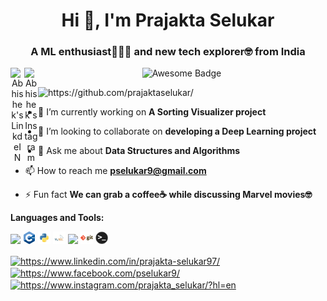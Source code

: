 <h1 align="center">Hi 👋, I'm Prajakta Selukar</h1>
<h3 align="center">A ML enthusiast👨🏻‍💻 and new tech explorer🤓 from India</h3>
<div align="center">
<img src="https://cdn.rawgit.com/sindresorhus/awesome/d7305f38d29fed78fa85652e3a63e154dd8e8829/media/badge.svg" alt="Awesome Badge"/>
<a href="https://www.linkedin.com/in/abhisheknaiidu/">
  <img align="left" alt="Abhishek's LinkdeIN" width="22px" src="https://cdn.jsdelivr.net/npm/simple-icons@v3/icons/linkedin.svg" />
</a>
<a href="https://www.instagram.com/abhisheknaiidu/">
  <img align="left" alt="Abhishek's Instagram" width="22px" src="https://cdn.jsdelivr.net/npm/simple-icons@v3/icons/instagram.svg" />
</a>

</div>  

<p align="left"> <img src=https://komarev.com/ghpvc/?username=https://github.com/prajaktaselukar alt=https://github.com/prajaktaselukar/> </p>

- 🔭 I’m currently working on **A Sorting Visualizer project**

- 👯 I’m looking to collaborate on **developing a Deep Learning project**

- 💬 Ask me about **Data Structures and Algorithms**

- 📫 How to reach me **pselukar9@gmail.com**

- ⚡ Fun fact **We can grab a coffee☕️ while discussing Marvel movies🤓**


**Languages and Tools:**  

<code><img height="20" src="https://konpa.github.io/devicon/devicon.git/icons/c/c-original.svg"></code>
<code><img height="20" src="https://raw.githubusercontent.com/github/explore/80688e429a7d4ef2fca1e82350fe8e3517d3494d/topics/cpp/cpp.png"></code>
<code><img height="20" src="https://raw.githubusercontent.com/github/explore/80688e429a7d4ef2fca1e82350fe8e3517d3494d/topics/python/python.png"></code>
<code><img height="20" src="https://raw.githubusercontent.com/github/explore/80688e429a7d4ef2fca1e82350fe8e3517d3494d/topics/mysql/mysql.png"></code>
<code><img height="20" src="https://konpa.github.io/devicon/devicon.git/icons/html5/html5-original-wordmark.svg"></code>
<code><img height="20" src="https://raw.githubusercontent.com/github/explore/80688e429a7d4ef2fca1e82350fe8e3517d3494d/topics/git/git.png"></code>
<code><img height="20" src="https://raw.githubusercontent.com/github/explore/80688e429a7d4ef2fca1e82350fe8e3517d3494d/topics/terminal/terminal.png"></code>


<a href=https://linkedin.com/in/https://www.linkedin.com/in/prajakta-selukar97/ target="blank"><img align="center" src=https://cdn.jsdelivr.net/npm/simple-icons@3.0.1/icons/linkedin.svg alt="https://www.linkedin.com/in/prajakta-selukar97/" height="20" width="20" /></a>
<a href=https://fb.com/https://www.facebook.com/pselukar9/ target="blank"><img align="center" src=https://cdn.jsdelivr.net/npm/simple-icons@3.0.1/icons/facebook.svg alt="https://www.facebook.com/pselukar9/" height="20" width="20" /></a>
<a href=https://instagram.com/https://www.instagram.com/prajakta_selukar/ target="blank"><img align="center" src=https://cdn.jsdelivr.net/npm/simple-icons@3.0.1/icons/instagram.svg alt="https://www.instagram.com/prajakta_selukar/?hl=en" height="20" width="20" /></a>

